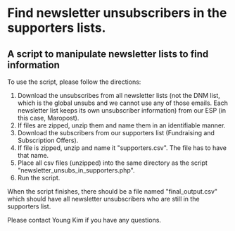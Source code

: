 # Find newsletter unsubscribers in the supporters lists.
## A script to manipulate newsletter lists to find information

To use the script, please follow the directions:

1. Download the unsubscribes from all newsletter lists (not the DNM list, which is the global unsubs and we cannot use any of those emails. Each newsletter list keeps its own unsubscriber information) from our ESP (in this case, Maropost).
2. If files are zipped, unzip them and name them in an identifiable manner.
3. Download the subscribers from our supporters list (Fundraising and Subscription Offers).
4. If file is zipped, unzip and name it "supporters.csv". The file has to have that name.
5. Place all csv files (unzipped) into the same directory as the script "newsletter_unsubs_in_supporters.php".
6. Run the script.

When the script finishes, there should be a file named "final_output.csv" which should have all newsletter unsubscribers who are still in the supporters list.

Please contact Young Kim if you have any questions.
